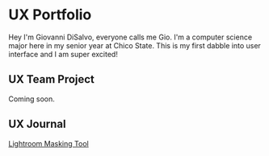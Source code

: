 # UX Portfolio

Hey I'm Giovanni DiSalvo, everyone calls me Gio. I'm a computer science major here in my senior year at Chico State. This is my first dabble into user interface and I am super excited!

## UX Team Project

Coming soon.

## UX Journal

[Lightroom Masking Tool](j01/)
